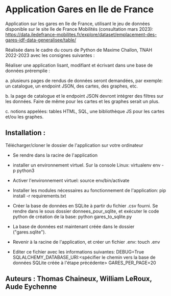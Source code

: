 # Application Gares en Ile de France
Application sur les gares en Ile de France, utilisant le jeu de données disponible sur le site Ile de France Mobilités (consultation mars 2023): https://data.iledefrance-mobilites.fr/explore/dataset/emplacement-des-gares-idf-data-generalisee/table/

Réalisée dans le cadre du cours de Python de Maxime Challon, TNAH 2022-2023 avec les consignes suivantes :

Réaliser une application lisant, modifiant et écrivant dans une base de
données préremplie :

a. plusieurs pages de rendus de données seront demandées, par exemple: un
catalogue, un endpoint JSON, des cartes, des graphes, etc.

b. la page de catalogue et le endpoint JSON devront intégrer des filtres sur les
données. Faire de même pour les cartes et les graphes serait un plus.

c. notions appelées: tables HTML, SQL, une bibliothèque JS pour les cartes
et/ou les graphes.

## Installation : 
Télécharger/cloner le dossier de l'application sur votre ordinateur

* Se rendre dans la racine de l'application
* installer un environnement virtuel. Sur la console Linux: 
virtualenv env -p python3

* Activer l'environnement virtuel:
source env/bin/activate

* Installer les modules nécessaires au fonctionnement de l'application: 
pip install -r requirements.txt

* Créer la base de données en SQLite à partir du fichier .csv fourni. Se rendre dans le sous dossier donnees_pour_sqlite, et exécuter le code python de création de la base:
python gares_to_sqlite.py

* La base de données est maintenant créée dans le dossier ("gares.sqlite"). 

* Revenir à la racine de l'application, et créer un fichier .env: touch .env

* Editer ce fichier avec les informations suivantes:
DEBUG=True
SQLALCHEMY_DATABASE_URI:<spécifier le chemin vers la base de données SQLite créée à l'étape précédente>
GARES_PER_PAGE=20

## Auteurs : Thomas Chaineux, William LeRoux, Aude Eychenne


